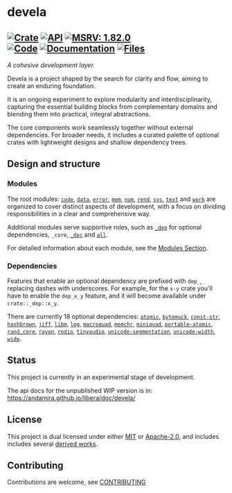 # devela

[![Crate](https://img.shields.io/crates/v/devela.svg)](https://crates.io/crates/devela)
[![API](https://docs.rs/devela/badge.svg)](https://docs.rs/devela/)
[![MSRV: 1.82.0](https://flat.badgen.net/badge/MSRV/1.82.0/purple)](https://releases.rs/docs/1.82.0/)
<br/>
[![Code](https://tokei.rs/b1/github/andamira/devela?category=code)](https://github.com/andamira/devela)
[![Documentation](https://tokei.rs/b1/github/andamira/devela?category=comments)](https://docs.rs/devela/)
[![Files](https://tokei.rs/b1/github/andamira/devela?category=files)](https://github.com/andamira/devela/tree/main/)
---

*A cohesive development layer.*

Devela is a project shaped by the search for clarity and flow,
aiming to create an enduring foundation.

It is an ongoing experiment to explore modularity and interdisciplinarity,
capturing the essential building blocks from complementary domains
and blending them into practical, integral abstractions.

The core components work seamlessly together without external dependencies.
For broader needs, it includes a curated palette of optional crates with
lightweight designs and shallow dependency trees.

## Design and structure

### Modules

The root modules:
[`code`], [`data`], [`error`], [`mem`], [`num`], [`rend`], [`sys`], [`text`] and [`work`]
are organized to cover distinct aspects of development, with a focus on
dividing responsibilities in a clear and comprehensive way.

Additional modules serve supportive roles,
such as [`_dep`] for optional dependencies,
`_core`, [`_doc`] and [`all`].

For detailed information about each module, see the
[Modules Section](https://docs.rs/devela/latest/devela/#modules).

[`code`]: https://docs.rs/devela/latest/devela/code/index.html
[`data`]: https://docs.rs/devela/latest/devela/data/index.html
[`error`]: https://docs.rs/devela/latest/devela/error/index.html
[`mem`]: https://docs.rs/devela/latest/devela/mem/index.html
[`num`]: https://docs.rs/devela/latest/devela/num/index.html
[`rend`]: https://docs.rs/devela/latest/devela/rend/index.html
[`sys`]: https://docs.rs/devela/latest/devela/sys/index.html
[`text`]: https://docs.rs/devela/latest/devela/text/index.html
[`work`]: https://docs.rs/devela/latest/devela/work/index.html

[`_dep`]: https://docs.rs/devela/latest/devela/_dep/index.html
[`_doc`]: https://docs.rs/devela/latest/devela/_doc/index.html
[`all`]: https://docs.rs/devela/latest/devela/all/index.html

### Dependencies
Features that enable an optional dependency are prefixed with `dep_`, replacing
dashes with underscores. For example, for the `x-y` crate you'll have to enable
the `dep_x_y` feature, and it will become available under `crate::_dep::x_y`.

There are currently 18 optional dependencies:
[`atomic`](https://crates.io/crates/atomic),
[`bytemuck`](https://crates.io/crates/bytemuck),
[`const-str`](https://crates.io/crates/const-str),
[`hashbrown`](https://crates.io/crates/hashbrown),
[`jiff`](https://crates.io/crates/jiff),
[`libm`](https://crates.io/crates/libm),
[`log`](https://crates.io/crates/log),
[`macroquad`](https://crates.io/crates/macroquad),
[`memchr`](https://crates.io/crates/memchr),
[`miniquad`](https://crates.io/crates/miniquad),
[`portable-atomic`](https://crates.io/crates/portable-atomic),
[`rand_core`](https://crates.io/crates/rand_core),
[`rayon`](https://crates.io/crates/rayon),
[`rodio`](https://crates.io/crates/rodio),
[`tinyaudio`](https://crates.io/crates/tinyaudio),
[`unicode-segmentation`](https://crates.io/crates/unicode-segmentation),
[`unicode-width`](https://crates.io/crates/unicode-width),
[`wide`](https://crates.io/crates/wide).


## Status
This project is currently in an experimental stage of development.

The api docs for the unpublished WIP version is in: https://andamira.github.io/libera/doc/devela/

## License
This project is dual licensed under either [MIT](LICENSE-MIT)
or [Apache-2.0](LICENSE-APACHE), and includes includes several
[derived works](DOCS/DERIVED.md).

## Contributing
Contributions are welcome, see [CONTRIBUTING](DOCS/CONTRIBUTING.md)
